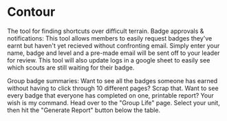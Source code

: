 # Contour
The tool for finding shortcuts over difficult terrain.
Badge approvals & notifications:
This tool allows members to easily request badges they've earnt but haven't yet recieved without confronting email. Simply enter your name, badge and level and a pre-made email will be sent off to your leader for review. This tool will also update logs in a google sheet to easily see which scouts are still waiting for their badge.

Group badge summaries:
Want to see all the badges someone has earned without having to click through 10 different pages? Scrap that. Want to see every badge that everyone has completed on one, printable report? Your wish is my command.
Head over to the "Group Life" page. Select your unit, then hit the "Generate Report" button below the table. 
